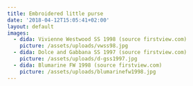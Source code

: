 ```yaml
---
title: Embroidered little purse
date: '2018-04-12T15:05:41+02:00'
layout: default
images:
  - dida: Vivienne Westwood SS 1998 (source firstview.com)
    picture: /assets/uploads/vwss98.jpg
  - dida: Dolce and Gabbana SS 1997 (source firstview.com)
    picture: /assets/uploads/d-gss1997.jpg
  - dida: Blumarine FW 1998 (source firstview.com)
    picture: /assets/uploads/blumarinefw1998.jpg
---
```


